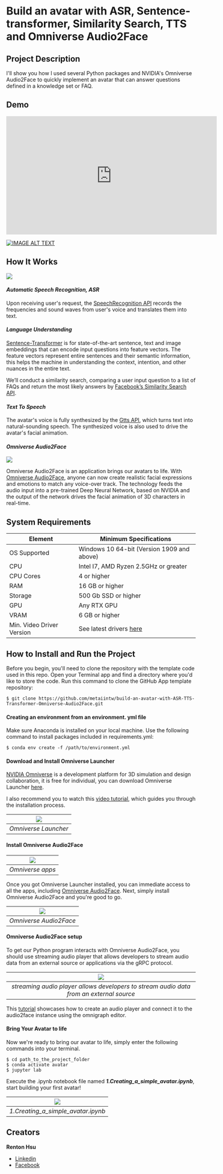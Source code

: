 # Build an avatar with ASR, Sentence-transformer, Similarity Search, TTS and Omniverse Audio2Face
## Project Description
I'll show you how I used several Python packages and NVIDIA's Omniverse Audio2Face to quickly implement an avatar that can answer questions defined in a knowledge set or FAQ.

## Demo
<iframe width="560" height="315"
src="https://www.youtube.com/embed/G_c94cGIKgs" 
frameborder="0" 
allow="accelerometer; autoplay; encrypted-media; gyroscope; picture-in-picture" 
allowfullscreen></iframe>

[![IMAGE ALT TEXT](https://user-images.githubusercontent.com/104120636/166487700-9f14813c-13b9-42bc-b477-c0f8aff7db5d.png)](http://www.youtube.com/watch?v=G_c94cGIKgs "Video Title")


## How It Works
![](https://i.imgur.com/BZIBUAt.png)
#### ***Automatic Speech Recognition, ASR***
Upon receiving user's request, the [SpeechRecognition API](https://pypi.org/project/SpeechRecognition/) records the frequencies and sound waves from user's voice and translates them into text. 
#### ***Language Understanding***
[Sentence-Transformer](https://www.sbert.net/) is for state-of-the-art sentence, text and image embeddings that can encode input questions into feature vectors. The feature vectors represent entire sentences and their semantic information, this helps the machine in understanding the context, intention, and other nuances in the entire text.

We’ll conduct a similarity search, comparing a user input question to a list of FAQs and return the most likely answers by [Facebook’s Similarity Search API](https://ai.facebook.com/tools/faiss/).
#### ***Text To Speech***
The avatar's voice is fully synthesized by the [Gtts API](https://pypi.org/project/gTTS/), which turns text into natural-sounding speech. The synthesized voice is also used to drive the avatar's facial animation.
#### ***Omniverse Audio2Face***
![](https://i.imgur.com/7ioYQHj.png)

Omniverse Audio2Face is an application brings our avatars to life. With [Omniverse Audio2Face](https://www.nvidia.com/en-us/omniverse/apps/audio2face/), anyone can now create realistic facial expressions and emotions to match any voice-over track. The technology feeds the audio input into a pre-trained Deep Neural Network, based on NVIDIA and the output of the network drives the facial animation of 3D characters in real-time.
## System Requirements
|  Element   | Minimum Specifications |
|  ----  | ----  |
| OS Supported	  | 	Windows 10 64-bit (Version 1909 and above) |
| CPU  | 	Intel I7, AMD Ryzen 2.5GHz or greater |
| CPU Cores  | 	4 or higher |
| RAM  | 	16 GB or higher |
| Storage  | 	500 Gb SSD or higher |
| GPU  | 	Any RTX GPU |
| VRAM  | 	6 GB or higher |
| Min. Video Driver Version  | 	See latest drivers [here](https://developer.nvidia.com/omniverse/driver) |
## How to Install and Run the Project
Before you begin, you'll need to clone the repository with the template code used in this repo. Open your Terminal app and find a directory where you'd like to store the code. Run this command to clone the GitHub App template repository:

```
$ git clone https://github.com/metaiintw/build-an-avatar-with-ASR-TTS-Transformer-Omniverse-Audio2Face.git
```
#### Creating an environment from an environment. yml file
Make sure Anaconda is installed on your local machine. Use the following command to install packages included in requirements.yml:
```
$ conda env create -f /path/to/environment.yml
```
#### Download and Install Omniverse Launcher
[NVIDIA Omniverse](https://docs.omniverse.nvidia.com/prod_install-guide/prod_install-guide.html) is a development platform for 3D simulation and design collaboration, it is free for individual, you can download Omniverse Launcher [here](https://www.nvidia.com/en-us/omniverse/download/).

I also recommend you to watch this [video tutorial](https://www.youtube.com/watch?v=Ol-bCNBgyFw), which guides you through the installation process. 

| ![](https://i.imgur.com/4imNFt1.jpg) | 
|:--:| 
| *Omniverse Launcher* |

#### Install Omniverse Audio2Face
| ![](https://i.imgur.com/6kbTCRW.jpg) | 
|:--:| 
| *Omniverse apps* |

Once you got Omniverse Launcher installed, you can immediate access to all the apps, including [Omniverse Audio2Face](https://www.nvidia.com/en-us/omniverse/apps/audio2face/). Next, simply install Omniverse Audio2Face and you're good to go.

| ![](https://i.imgur.com/N94KDTc.png) | 
|:--:| 
| *Omniverse Audio2Face* |

#### Omniverse Audio2Face setup
To get our Python program interacts with Omniverse Audio2Face, you should use streaming audio player that allows developers to stream audio data from an external source or applications via the gRPC protocol. 

| ![](https://i.imgur.com/qZUQVS0.png) | 
|:--:| 
| *streaming audio player allows developers to stream audio data from an external source* |

This [tutorial](https://www.youtube.com/watch?v=qKhPwdcOG_w&t=17s) showcases how to create an audio player and connect it to the audio2face instance using the omnigraph editor.
#### Bring Your Avatar to life
Now we're ready to bring our avatar to life, simply enter the following commands into your terminal. 
```
$ cd path_to_the_project_folder
$ conda activate avatar
$ jupyter lab
```
Execute the .ipynb notebook file named  ***1.Creating_a_simple_avatar.ipynb***, start building your first avatar!

| ![](https://i.imgur.com/YTSdxJT.png) | 
|:--:| 
| *1.Creating_a_simple_avatar.ipynb* |

## Creators

**Renton Hsu**

- [Linkedin](https://www.linkedin.com/in/renton-hsu-bba5a0102)
- [Facebook](https://www.facebook.com/renton.hsu/)





